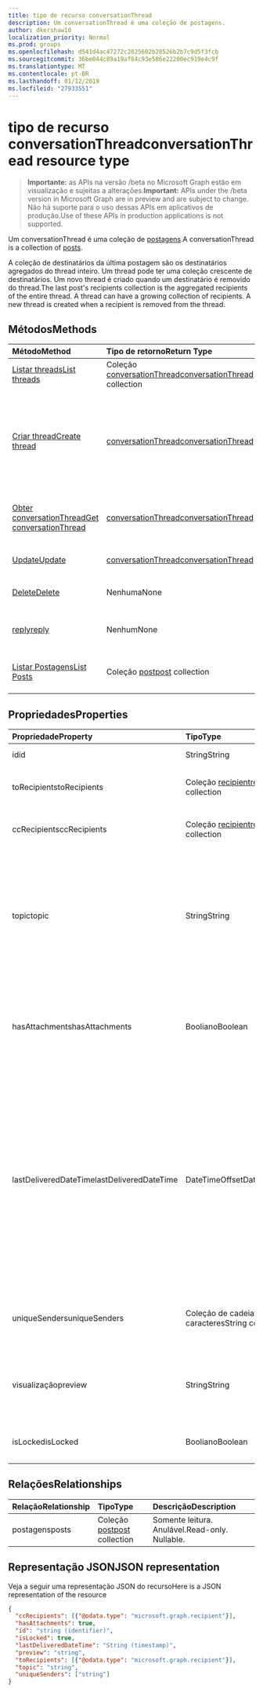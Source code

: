 ```yaml
---
title: tipo de recurso conversationThread
description: Um conversationThread é uma coleção de postagens.
author: dkershaw10
localization_priority: Normal
ms.prod: groups
ms.openlocfilehash: d541d4ac47272c2825602b28526b2b7c9d5f3fcb
ms.sourcegitcommit: 36be044c89a19af84c93e586e22200ec919e4c9f
ms.translationtype: MT
ms.contentlocale: pt-BR
ms.lasthandoff: 01/12/2019
ms.locfileid: "27933551"
---
```

# <a name="conversationthread-resource-type"></a><span data-ttu-id="c14f9-103">tipo de recurso conversationThread</span><span class="sxs-lookup"><span data-stu-id="c14f9-103">conversationThread resource type</span></span>

> <span data-ttu-id="c14f9-104">**Importante:** as APIs na versão /beta no Microsoft Graph estão em visualização e sujeitas a alterações.</span><span class="sxs-lookup"><span data-stu-id="c14f9-104">**Important:** APIs under the /beta version in Microsoft Graph are in preview and are subject to change.</span></span> <span data-ttu-id="c14f9-105">Não há suporte para o uso dessas APIs em aplicativos de produção.</span><span class="sxs-lookup"><span data-stu-id="c14f9-105">Use of these APIs in production applications is not supported.</span></span>

<span data-ttu-id="c14f9-106">Um conversationThread é uma coleção de [postagens](post.md).</span><span class="sxs-lookup"><span data-stu-id="c14f9-106">A conversationThread is a collection of [posts](post.md).</span></span>

<span data-ttu-id="c14f9-p102">A coleção de destinatários da última postagem são os destinatários agregados do thread inteiro. Um thread pode ter uma coleção crescente de destinatários. Um novo thread é criado quando um destinatário é removido do thread.</span><span class="sxs-lookup"><span data-stu-id="c14f9-p102">The last post's recipients collection is the aggregated recipients of the entire thread. A thread can have a growing collection of recipients. A new thread is created when a recipient is removed from the thread.</span></span>

## <a name="methods"></a><span data-ttu-id="c14f9-110">Métodos</span><span class="sxs-lookup"><span data-stu-id="c14f9-110">Methods</span></span>

| <span data-ttu-id="c14f9-111">Método</span><span class="sxs-lookup"><span data-stu-id="c14f9-111">Method</span></span>       | <span data-ttu-id="c14f9-112">Tipo de retorno</span><span class="sxs-lookup"><span data-stu-id="c14f9-112">Return Type</span></span>  |<span data-ttu-id="c14f9-113">Descrição</span><span class="sxs-lookup"><span data-stu-id="c14f9-113">Description</span></span>|
|:---------------|:--------|:----------|
|[<span data-ttu-id="c14f9-114">Listar threads</span><span class="sxs-lookup"><span data-stu-id="c14f9-114">List threads</span></span>](../api/group-list-threads.md) | <span data-ttu-id="c14f9-115">Coleção [conversationThread](conversationthread.md)</span><span class="sxs-lookup"><span data-stu-id="c14f9-115">[conversationThread](conversationthread.md) collection</span></span> |<span data-ttu-id="c14f9-116">Obter todos os threads de um grupo.</span><span class="sxs-lookup"><span data-stu-id="c14f9-116">Get all the threads of a group.</span></span>|
|[<span data-ttu-id="c14f9-117">Criar thread</span><span class="sxs-lookup"><span data-stu-id="c14f9-117">Create thread</span></span>](../api/group-post-threads.md) | [<span data-ttu-id="c14f9-118">conversationThread</span><span class="sxs-lookup"><span data-stu-id="c14f9-118">conversationThread</span></span>](conversationthread.md) |<span data-ttu-id="c14f9-p103">Inicie uma nova conversa criando primeiro um thread. Uma nova conversa, thread de conversas e posts são criados no grupo.</span><span class="sxs-lookup"><span data-stu-id="c14f9-p103">Start a new conversation by first creating a thread. A new conversation, conversation thread, and post are created in the group.</span></span>|
|[<span data-ttu-id="c14f9-121">Obter conversationThread</span><span class="sxs-lookup"><span data-stu-id="c14f9-121">Get conversationThread</span></span>](../api/conversationthread-get.md) | [<span data-ttu-id="c14f9-122">conversationThread</span><span class="sxs-lookup"><span data-stu-id="c14f9-122">conversationThread</span></span>](conversationthread.md) |<span data-ttu-id="c14f9-123">Obtenha um thread específico pertencente a um grupo.</span><span class="sxs-lookup"><span data-stu-id="c14f9-123">Get a specific thread that belongs to a group.</span></span> |
|[<span data-ttu-id="c14f9-124">Update</span><span class="sxs-lookup"><span data-stu-id="c14f9-124">Update</span></span>](../api/conversationthread-update.md) | [<span data-ttu-id="c14f9-125">conversationThread</span><span class="sxs-lookup"><span data-stu-id="c14f9-125">conversationThread</span></span>](conversationthread.md)  |<span data-ttu-id="c14f9-126">Atualize o objeto conversationThread.</span><span class="sxs-lookup"><span data-stu-id="c14f9-126">Update conversationThread object.</span></span> |
|[<span data-ttu-id="c14f9-127">Delete</span><span class="sxs-lookup"><span data-stu-id="c14f9-127">Delete</span></span>](../api/conversationthread-delete.md) | <span data-ttu-id="c14f9-128">Nenhuma</span><span class="sxs-lookup"><span data-stu-id="c14f9-128">None</span></span> |<span data-ttu-id="c14f9-129">Exclua um objeto conversationThread.</span><span class="sxs-lookup"><span data-stu-id="c14f9-129">Delete conversationThread object.</span></span> |
|[<span data-ttu-id="c14f9-130">reply</span><span class="sxs-lookup"><span data-stu-id="c14f9-130">reply</span></span>](../api/conversationthread-reply.md)|<span data-ttu-id="c14f9-131">Nenhum</span><span class="sxs-lookup"><span data-stu-id="c14f9-131">None</span></span>|<span data-ttu-id="c14f9-132">Responda a este thread criando uma nova entidade Post.</span><span class="sxs-lookup"><span data-stu-id="c14f9-132">Reply to this thread by creating a new Post entity.</span></span>|
|[<span data-ttu-id="c14f9-133">Listar Postagens</span><span class="sxs-lookup"><span data-stu-id="c14f9-133">List Posts</span></span>](../api/conversationthread-list-posts.md) |<span data-ttu-id="c14f9-134">Coleção [post](post.md)</span><span class="sxs-lookup"><span data-stu-id="c14f9-134">[post](post.md) collection</span></span>| <span data-ttu-id="c14f9-135">Obtenha as postagens do thread especificado.</span><span class="sxs-lookup"><span data-stu-id="c14f9-135">Get the posts of the specified thread.</span></span> |

## <a name="properties"></a><span data-ttu-id="c14f9-136">Propriedades</span><span class="sxs-lookup"><span data-stu-id="c14f9-136">Properties</span></span>
| <span data-ttu-id="c14f9-137">Propriedade</span><span class="sxs-lookup"><span data-stu-id="c14f9-137">Property</span></span>     | <span data-ttu-id="c14f9-138">Tipo</span><span class="sxs-lookup"><span data-stu-id="c14f9-138">Type</span></span>   |<span data-ttu-id="c14f9-139">Descrição</span><span class="sxs-lookup"><span data-stu-id="c14f9-139">Description</span></span>|
|:---------------|:--------|:----------|
|<span data-ttu-id="c14f9-140">id</span><span class="sxs-lookup"><span data-stu-id="c14f9-140">id</span></span>|<span data-ttu-id="c14f9-141">String</span><span class="sxs-lookup"><span data-stu-id="c14f9-141">String</span></span>| <span data-ttu-id="c14f9-142">Somente leitura.</span><span class="sxs-lookup"><span data-stu-id="c14f9-142">Read-only.</span></span>|
|<span data-ttu-id="c14f9-143">toRecipients</span><span class="sxs-lookup"><span data-stu-id="c14f9-143">toRecipients</span></span>|<span data-ttu-id="c14f9-144">Coleção [recipient](recipient.md)</span><span class="sxs-lookup"><span data-stu-id="c14f9-144">[recipient](recipient.md) collection</span></span>|<span data-ttu-id="c14f9-145">Os destinatários Para: do thread.</span><span class="sxs-lookup"><span data-stu-id="c14f9-145">The To: recipients for the thread.</span></span>|
|<span data-ttu-id="c14f9-146">ccRecipients</span><span class="sxs-lookup"><span data-stu-id="c14f9-146">ccRecipients</span></span>|<span data-ttu-id="c14f9-147">Coleção [recipient](recipient.md)</span><span class="sxs-lookup"><span data-stu-id="c14f9-147">[recipient](recipient.md) collection</span></span>|<span data-ttu-id="c14f9-148">Os destinatários Cc: do thread.</span><span class="sxs-lookup"><span data-stu-id="c14f9-148">The Cc: recipients for the thread.</span></span>|
|<span data-ttu-id="c14f9-149">topic</span><span class="sxs-lookup"><span data-stu-id="c14f9-149">topic</span></span>|<span data-ttu-id="c14f9-150">String</span><span class="sxs-lookup"><span data-stu-id="c14f9-150">String</span></span>|<span data-ttu-id="c14f9-p104">O tópico da conversa. Essa propriedade pode ser definida quando a conversa é criada, mas não pode ser atualizada.</span><span class="sxs-lookup"><span data-stu-id="c14f9-p104">The topic of the conversation. This property can be set when the conversation is created, but it cannot be updated.</span></span>||
|<span data-ttu-id="c14f9-153">hasAttachments</span><span class="sxs-lookup"><span data-stu-id="c14f9-153">hasAttachments</span></span>|<span data-ttu-id="c14f9-154">Booliano</span><span class="sxs-lookup"><span data-stu-id="c14f9-154">Boolean</span></span>|<span data-ttu-id="c14f9-155">Indica se qualquer uma das postagens neste thread tem pelo menos um anexo.</span><span class="sxs-lookup"><span data-stu-id="c14f9-155">Indicates whether any of the posts within this thread has at least one attachment.</span></span>|
|<span data-ttu-id="c14f9-156">lastDeliveredDateTime</span><span class="sxs-lookup"><span data-stu-id="c14f9-156">lastDeliveredDateTime</span></span>|<span data-ttu-id="c14f9-157">DateTimeOffset</span><span class="sxs-lookup"><span data-stu-id="c14f9-157">DateTimeOffset</span></span>|<span data-ttu-id="c14f9-p105">O tipo Timestamp representa informações de data e hora usando o formato ISO 8601 e está sempre no horário UTC. Por exemplo, meia-noite em UTC no dia 1º de janeiro de 2014 teria esta aparência: `'2014-01-01T00:00:00Z'`</span><span class="sxs-lookup"><span data-stu-id="c14f9-p105">The Timestamp type represents date and time information using ISO 8601 format and is always in UTC time. For example, midnight UTC on Jan 1, 2014 would look like this: `'2014-01-01T00:00:00Z'`</span></span>|
|<span data-ttu-id="c14f9-160">uniqueSenders</span><span class="sxs-lookup"><span data-stu-id="c14f9-160">uniqueSenders</span></span>|<span data-ttu-id="c14f9-161">Coleção de cadeias de caracteres</span><span class="sxs-lookup"><span data-stu-id="c14f9-161">String collection</span></span>|<span data-ttu-id="c14f9-162">Todos os usuários que enviaram uma mensagem para este thread.</span><span class="sxs-lookup"><span data-stu-id="c14f9-162">All the users that sent a message to this thread.</span></span>|
|<span data-ttu-id="c14f9-163">visualização</span><span class="sxs-lookup"><span data-stu-id="c14f9-163">preview</span></span>|<span data-ttu-id="c14f9-164">String</span><span class="sxs-lookup"><span data-stu-id="c14f9-164">String</span></span>|<span data-ttu-id="c14f9-165">Um breve resumo do corpo da última postagem nesta conversa.</span><span class="sxs-lookup"><span data-stu-id="c14f9-165">A short summary from the body of the latest post in this converstaion.</span></span>|
|<span data-ttu-id="c14f9-166">isLocked</span><span class="sxs-lookup"><span data-stu-id="c14f9-166">isLocked</span></span>|<span data-ttu-id="c14f9-167">Booliano</span><span class="sxs-lookup"><span data-stu-id="c14f9-167">Boolean</span></span>|<span data-ttu-id="c14f9-168">Indica se o thread está bloqueado.</span><span class="sxs-lookup"><span data-stu-id="c14f9-168">Indicates if the thread is locked.</span></span>|

## <a name="relationships"></a><span data-ttu-id="c14f9-169">Relações</span><span class="sxs-lookup"><span data-stu-id="c14f9-169">Relationships</span></span>
| <span data-ttu-id="c14f9-170">Relação</span><span class="sxs-lookup"><span data-stu-id="c14f9-170">Relationship</span></span> | <span data-ttu-id="c14f9-171">Tipo</span><span class="sxs-lookup"><span data-stu-id="c14f9-171">Type</span></span>   |<span data-ttu-id="c14f9-172">Descrição</span><span class="sxs-lookup"><span data-stu-id="c14f9-172">Description</span></span>|
|:---------------|:--------|:----------|
|<span data-ttu-id="c14f9-173">postagens</span><span class="sxs-lookup"><span data-stu-id="c14f9-173">posts</span></span>|<span data-ttu-id="c14f9-174">Coleção [post](post.md)</span><span class="sxs-lookup"><span data-stu-id="c14f9-174">[post](post.md) collection</span></span>| <span data-ttu-id="c14f9-p106">Somente leitura. Anulável.</span><span class="sxs-lookup"><span data-stu-id="c14f9-p106">Read-only. Nullable.</span></span>|

## <a name="json-representation"></a><span data-ttu-id="c14f9-177">Representação JSON</span><span class="sxs-lookup"><span data-stu-id="c14f9-177">JSON representation</span></span>

<span data-ttu-id="c14f9-178">Veja a seguir uma representação JSON do recurso</span><span class="sxs-lookup"><span data-stu-id="c14f9-178">Here is a JSON representation of the resource</span></span>

<!-- {
  "blockType": "resource",
  "optionalProperties": [
    "posts"
  ],
  "keyProperty": "id",
  "@odata.type": "microsoft.graph.conversationThread"
}-->

```json
{
  "ccRecipients": [{"@odata.type": "microsoft.graph.recipient"}],
  "hasAttachments": true,
  "id": "string (identifier)",
  "isLocked": true,
  "lastDeliveredDateTime": "String (timestamp)",
  "preview": "string",
  "toRecipients": [{"@odata.type": "microsoft.graph.recipient"}],
  "topic": "string",
  "uniqueSenders": ["string"]
}

```


<!-- uuid: 8fcb5dbc-d5aa-4681-8e31-b001d5168d79
2015-10-25 14:57:30 UTC -->
<!-- {
  "type": "#page.annotation",
  "description": "conversationThread resource",
  "keywords": "",
  "section": "documentation",
  "tocPath": ""
}-->
